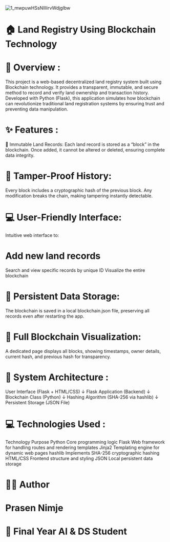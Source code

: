 ![1_mwpuwHSsNIlIirvWdjgIbw](https://github.com/user-attachments/assets/3014f481-ede1-4d7b-9c59-9bc8eb920d32)

# 🏠 Land Registry Using Blockchain Technology
# 📖 Overview :
This project is a web-based decentralized land registry system built using Blockchain technology. It provides a transparent, immutable, and secure method to record and verify land ownership and transaction history.
Developed with Python (Flask), this application simulates how blockchain can revolutionize traditional land registration systems by ensuring trust and preventing data manipulation.

# ✨ Features :
🧱 Immutable Land Records:
Each land record is stored as a “block” in the blockchain. Once added, it cannot be altered or deleted, ensuring complete data integrity.

# 🔗 Tamper-Proof History:
Every block includes a cryptographic hash of the previous block. Any modification breaks the chain, making tampering instantly detectable.

# 💻 User-Friendly Interface:
Intuitive web interface to:

# Add new land records
Search and view specific records by unique ID
Visualize the entire blockchain

# 💾 Persistent Data Storage:
The blockchain is saved in a local blockchain.json file, preserving all records even after restarting the app.

# 📜 Full Blockchain Visualization:
A dedicated page displays all blocks, showing timestamps, owner details, current hash, and previous hash for transparency.

# 🧠 System Architecture :
User Interface (Flask + HTML/CSS)
        ↓
Flask Application (Backend)
        ↓
Blockchain Class (Python)
        ↓
Hashing Algorithm (SHA-256 via hashlib)
        ↓
Persistent Storage (JSON File)

# 💻 Technologies Used :
Technology	Purpose
Python	Core programming logic
Flask	Web framework for handling routes and rendering templates
Jinja2	Templating engine for dynamic web pages
hashlib	Implements SHA-256 cryptographic hashing
HTML/CSS	Frontend structure and styling
JSON	Local persistent data storage



# 👨‍💻 Author
# Prasen Nimje
# 🚀 Final Year AI & DS Student 
